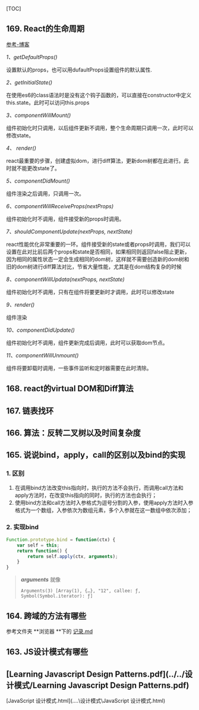 [TOC]

## 169. React的生命周期 ##

[参考-博客](<https://www.cnblogs.com/qiaojie/p/6135180.html>)

*1、getDefaultProps()*

设置默认的props，也可以用dufaultProps设置组件的默认属性.

*2、getInitialState()*

在使用es6的class语法时是没有这个钩子函数的，可以直接在constructor中定义this.state。此时可以访问this.props

*3、componentWillMount()*

组件初始化时只调用，以后组件更新不调用，整个生命周期只调用一次，此时可以修改state。

*4、 render()*

react最重要的步骤，创建虚拟dom，进行diff算法，更新dom树都在此进行。此时就不能更改state了。

*5、componentDidMount()*

组件渲染之后调用，只调用一次。

*6、componentWillReceiveProps(nextProps)*

组件初始化时不调用，组件接受新的props时调用。

*7、shouldComponentUpdate(nextProps, nextState)*

react性能优化非常重要的一环。组件接受新的state或者props时调用，我们可以设置在此对比前后两个props和state是否相同，如果相同则返回false阻止更新，因为相同的属性状态一定会生成相同的dom树，这样就不需要创造新的dom树和旧的dom树进行diff算法对比，节省大量性能，尤其是在dom结构复杂的时候

*8、componentWillUpdata(nextProps, nextState)*

组件初始化时不调用，只有在组件将要更新时才调用，此时可以修改state

*9、render()*

组件渲染

*10、componentDidUpdate()*

组件初始化时不调用，组件更新完成后调用，此时可以获取dom节点。

*11、componentWillUnmount()*

组件将要卸载时调用，一些事件监听和定时器需要在此时清除。

## 168. react的virtual DOM和Diff算法 ##

## 167. 链表找环 ##

## 166. 算法：反转二叉树以及时间复杂度 ##

## 165. 说说bind，apply，call的区别以及bind的实现 ##

### 1. 区别 ###

1. 在调用bind方法改变this指向时，执行的方法不会执行，而调用call方法和apply方法时，在改变this指向的同时，执行的方法也会执行；
2. 使用bind方法和call方法时入参格式为逗号分割的入参，使用apply方法时入参格式为一个数组，入参依次为数组元素，多个入参就在这一数组中依次添加；

### 2. 实现bind ###

```js
Function.prototype.bind = function(ctx) {
	var self = this;
    return function() {
		return self.apply(ctx, arguments);
	}
}
```

>  ***arguments*** 就像  
>
> `Arguments(3) [Array(1), {…}, "12", callee: ƒ, Symbol(Symbol.iterator): ƒ]` 

## 164. 跨域的方法有哪些 ##

参考文件夹 **浏览器 **下的 [记录.md](../../浏览器/浏览器其他知识/记录.md) 

## 163. JS设计模式有哪些 ##

##  [Learning  Javascript Design Patterns.pdf](../../设计模式/Learning  Javascript Design Patterns.pdf)  ##

 [JavaScript 设计模式.html](..\..\设计模式\JavaScript 设计模式.html) 

